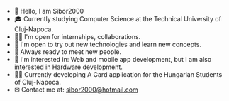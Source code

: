 - 👋 Hello, I am Sibor2000
- 🎓 Currently studying Computer Science at the Technical University of Cluj-Napoca.
- 🙋‍♂️ I'm open for internships, collaborations.
- 🧠 I'm open to try out new technologies and learn new concepts.
- 💯 Always ready to meet new people.
- 🔩 I'm interested in: Web and mobile app development, but I am also interested in Hardware development.
- 👨‍💻 Currently developing A Card application for the Hungarian Students of Cluj-Napoca.
- ✉ Contact me at: sibor2000@hotmail.com
